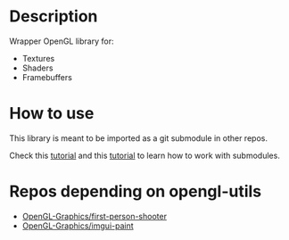# Description
Wrapper OpenGL library for:

- Textures
- Shaders
- Framebuffers

# How to use
This library is meant to be imported as a git submodule in other repos.

Check this [tutorial][submodule-tutorial1] and this [tutorial][submodule-tutorial2] to learn how to work with submodules.

[submodule-tutorial1]: https://gist.github.com/gitaarik/8735255
[submodule-tutorial2]: https://git-scm.com/book/en/v2/Git-Tools-Submodules

# Repos depending on opengl-utils
- [OpenGL-Graphics/first-person-shooter][fps]
- [OpenGL-Graphics/imgui-paint][paint]

[fps]: https://github.com/OpenGL-Graphics/first-person-shooter
[paint]: https://github.com/OpenGL-Graphics/imgui-paint

